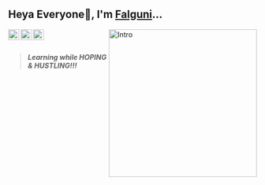 ## Heya Everyone:wave:, I'm [Falguni](https://github.com/lostgirljourney)...

<a href="https://twitter.com/lostgirlvintage">
  <img align="left" alt="Falguni | Twitter" width="22px" src="https://cdn.jsdelivr.net/npm/simple-icons@v3/icons/twitter.svg" />
</a>
<a href="https://www.linkedin.com/in/falgunisarkar">
  <img align="left" alt="Falguni | LinkedIN" width="22px" src="https://cdn.jsdelivr.net/npm/simple-icons@v3/icons/linkedin.svg" />
</a>
<a href="https://www.instagram.com/lostgirlvintage_">
  <img align="left" alt="Falguni | Instagram" width="22px" src="https://cdn.jsdelivr.net/npm/simple-icons@v3/icons/instagram.svg" />
</a>

<img align="right" width=300px alt="Intro" src="https://media.giphy.com/media/JTnmWFfrd77RctgNQl/giphy.gif" />
<br><br>

> <b><i>Learning while HOPING & HUSTLING!!!</i></b>
